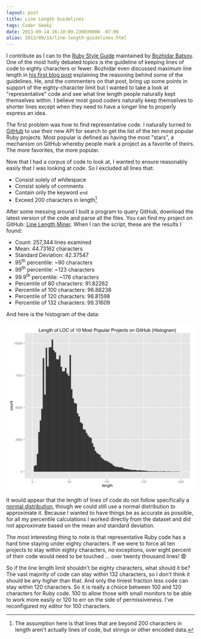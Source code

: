 ```yaml
---
layout: post
title: Line Length Guidelines
tags: Coder Geeky
date: 2013-09-14 16:10:09.236039000 -07:00
alias: 2013/09/14/line-length-guidelines.html
---
```


I contribute as I can to the [Ruby Style Guide][guide] maintained by [Bozhidar Batsov][batsov]. One of the most hotly debated topics is the guideline of keeping lines of code to eighty characters or fewer. Bozhidar even discussed maximum line length in [his first blog post][reasoning] explaining the reasoning behind some of the guidelines. He, and the commenters on that post, bring up some points in support of the eighty-character limit but I wanted to take a look at "representative" code and see what line length people naturally kept themselves within. I believe most good coders naturally keep themselves to shorter lines except when they need to have a longer line to properly express an idea.

The first problem was how to find representative code. I naturally turned to [GitHub][github] to use their new API for search to get the list of the ten most popular Ruby projects. Most popular is defined as having the most "stars", a mechanism on GitHub whereby people mark a project as a favorite of theirs. The more favorites, the more popular.

Now that I had a corpus of code to look at, I wanted to ensure reasonably easily that I was looking at *code*. So I excluded all lines that:

* Consist solely of whitespace
* Consist solely of comments
* Contain only the keyword `end`
* Exceed 200 characters in length[^1]

After some messing around I built a program to query GitHub, download the latest version of the code and parse all the files. You can find my project on GitHub: [Line Length Miner][miner]. When I ran the script, these are the results I found:

* Count: 257,344 lines examined
* Mean: 44.73162 characters
* Standard Deviation: 42.37547
* 95<sup>th</sup> percentile: ~90 characters
* 99<sup>th</sup> percentile: ~123 characters
* 99.9<sup>th</sup> percentile: ~176 characters
* Percentile of 80 characters: 91.82262
* Percentile of 100 characters: 96.88238
* Percentile of 120 characters: 98.81598
* Percentile of 132 characters: 99.31609

And here is the histogram of the data:

![Histogram of the lengths of lines of code from the top 10 Ruby projects on GitHub](/images/line-length.svg)

It would appear that the length of lines of code do not follow specifically a [normal distribution][normal], though we could still use a normal distribution to approximate it. Because I wanted to have things be as accurate as possible, for all my percentile calculations I worked directly from the dataset and did not approximate based on the mean and standard deviation.

The most interesting thing to note is that representative Ruby code has a hard time staying under eighty characters. If we were to force all ten projects to stay within eighty characters, no exceptions, over eight percent of their code would need to be touched ... over twenty thousand lines! :fearful:

So if the line length limit shouldn't be eighty characters, what should it be? The vast majority of code can stay within 132 characters, so I don't think it should be any higher than that. And only the tiniest fraction less code can stay within 120 characters. So it is really a choice between 100 and 120 characters for Ruby code. 100 to allow those with small monitors to be able to work more easily or 120 to err on the side of permissiveness. I've reconfigured my editor for 100 characters.

[^1]: The assumption here is that lines that are beyond 200 characters in length aren't actually lines of code, but strings or other encoded data.

[batsov]: http://batsov.com
[github]: https://github.com
[guide]: https://github.com/bbatsov/ruby-style-guide
[miner]: https://github.com/lee-dohm/line-length-miner
[normal]: http://en.wikipedia.org/wiki/Normal_distribution
[reasoning]: http://batsov.com/articles/2013/06/26/the-elements-of-style-in-ruby-number-1-maximum-line-length/
